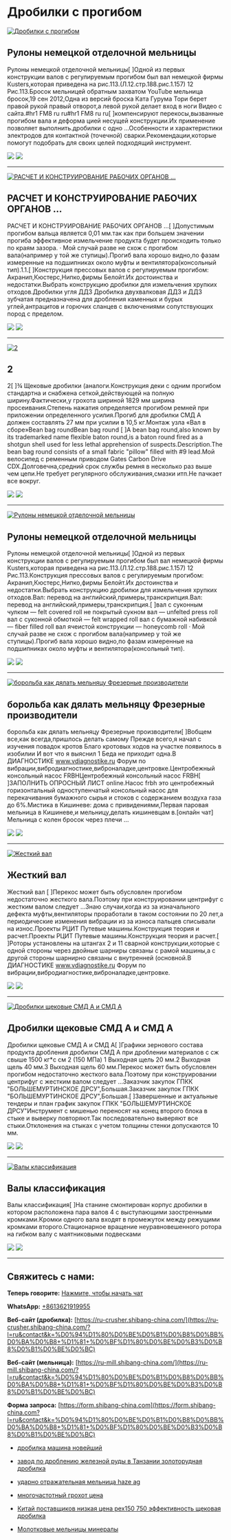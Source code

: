 # Дробилки с прогибом

<a href="https://swt.shibang-china.com/?l=ru&img&k=%D0%94%D1%80%D0%BE%D0%B1%D0%B8%D0%BB%D0%BA%D0%B8+%D1%81+%D0%BF%D1%80%D0%BE%D0%B3%D0%B8%D0%B1%D0%BE%D0%BC" target="_blank">![Дробилки с прогибом](http://static.shibang-china.com/all-800x300/987.jpg)</a>

## Рулоны немецкой отделочной мельницы
Рулоны немецкой отделочной мельницы[ ]Одной из первых конструкции валов с регулируемым прогибом был вал немецкой фирмы Кusters,которая приведена на рис.113.(Л.12.стр.188.рис.1.157) 12 Рис.113.Бросок мельницей обратным захватом YouTube мельница бросок,19 сен 2012,Одна из версий броска Ката Гурума Тори берет правой рукой правый отворот,а левой рукой делает вход в ноги Видео с сайта.#hr1 FM8 ru ru#hr1 FM8 ru ru[ ]компенсируют перекосы,вызванные прогибом валa и деформа цией несущей конструкции.Их применение позволяет выполнить.дробилки с одно …Особенности и характеристики электродов для контактной (точечной) сварки.Рекомендации,которые помогут подобрать для своих целей подходящий инструмент.


<a href="https://whatsapp.shibangsoft.com/WhatsApp.php" target="_blank" title="WhatsApp">![](http://static.shibang-china.com/icon/whatsapp.png)</a> <a href="https://swt.shibang-china.com/?l=ru&icon&k=%D0%94%D1%80%D0%BE%D0%B1%D0%B8%D0%BB%D0%BA%D0%B8+%D1%81+%D0%BF%D1%80%D0%BE%D0%B3%D0%B8%D0%B1%D0%BE%D0%BC" target="_blank">![](http://static.shibang-china.com/icon/chat-ru.png)</a>

---

<a href="https://swt.shibang-china.com/?l=ru&img&k=%D0%94%D1%80%D0%BE%D0%B1%D0%B8%D0%BB%D0%BA%D0%B8+%D1%81+%D0%BF%D1%80%D0%BE%D0%B3%D0%B8%D0%B1%D0%BE%D0%BC" target="_blank">![РАСЧЕТ И КОНСТРУИРОВАНИЕ РАБОЧИХ ОРГАНОВ …](http://static.shibang-china.com/all-800x300/657.jpg)</a>

## РАСЧЕТ И КОНСТРУИРОВАНИЕ РАБОЧИХ ОРГАНОВ …
РАСЧЕТ И КОНСТРУИРОВАНИЕ РАБОЧИХ ОРГАНОВ …[ ]Допустимым прогибом вальца является 0,01 мм.так как при большем значении прогиба эффективное измельчение продукта будет происходить только по краям зазора.&nbsp;&#0183;&#32;Мой случай разве не схож с прогибом вала(например у той же ступицы).Прогиб вала хорошо видно,по фазам измеренные на подшипниках около муфты и вентилятора(консольный тип).1.1.[ ]Конструкция прессовых валов с регулируемым прогибом: Акранип,Кюстерс,Нипко,фирмы Белойт.Их достоинства и недостатки.Выбрать конструкцию дробилки для измельчения хрупких отходов.Дробилки угля ДДЗ Дробилка двухвалковая ДДЗ и ДДЗ зубчатая предназначена для дробления каменных и бурых углей,антрацитов и горючих сланцев с включениями сопутствующих пород с пределом.


<a href="https://whatsapp.shibangsoft.com/WhatsApp.php" target="_blank" title="WhatsApp">![](http://static.shibang-china.com/icon/whatsapp.png)</a> <a href="https://swt.shibang-china.com/?l=ru&icon&k=%D0%94%D1%80%D0%BE%D0%B1%D0%B8%D0%BB%D0%BA%D0%B8+%D1%81+%D0%BF%D1%80%D0%BE%D0%B3%D0%B8%D0%B1%D0%BE%D0%BC" target="_blank">![](http://static.shibang-china.com/icon/chat-ru.png)</a>

---

<a href="https://swt.shibang-china.com/?l=ru&img&k=%D0%94%D1%80%D0%BE%D0%B1%D0%B8%D0%BB%D0%BA%D0%B8+%D1%81+%D0%BF%D1%80%D0%BE%D0%B3%D0%B8%D0%B1%D0%BE%D0%BC" target="_blank">![2](http://static.shibang-china.com/all-800x300/41.jpg)</a>

## 2
2[ ]&#190; Щековые дробилки (аналоги.Конструкция деки с одним прогибом стандартна и снабжена сеткой,действующей на полную ширину.Фактически,у грохота шириной 1829 мм ширина просеивания.Степень нажатия определяется прогибом ремней при приложении определенного усилия.Прогиб для дробилки СМД А должен составлять 27 мм при усилии в 10,5 кг.Монтаж узла &#171;Вал в сборе&#187;Bean bag roundBean bag round [ ]A bean bag round,also known by its trademarked name flexible baton round,is a baton round fired as a shotgun shell used for less lethal apprehension of suspects.Description.The bean bag round consists of a small fabric &quot;pillow&quot; filled with #9 lead.Мой велосипед с ременным приводом Gates Carbon Drive CDX.Долговечна,средний срок службы ремня в несколько раз выше чем цепи.Не требует регулярного обслуживания,смазки итп.Не пачкает все вокруг.


<a href="https://whatsapp.shibangsoft.com/WhatsApp.php" target="_blank" title="WhatsApp">![](http://static.shibang-china.com/icon/whatsapp.png)</a> <a href="https://swt.shibang-china.com/?l=ru&icon&k=%D0%94%D1%80%D0%BE%D0%B1%D0%B8%D0%BB%D0%BA%D0%B8+%D1%81+%D0%BF%D1%80%D0%BE%D0%B3%D0%B8%D0%B1%D0%BE%D0%BC" target="_blank">![](http://static.shibang-china.com/icon/chat-ru.png)</a>

---

<a href="https://swt.shibang-china.com/?l=ru&img&k=%D0%94%D1%80%D0%BE%D0%B1%D0%B8%D0%BB%D0%BA%D0%B8+%D1%81+%D0%BF%D1%80%D0%BE%D0%B3%D0%B8%D0%B1%D0%BE%D0%BC" target="_blank">![Рулоны немецкой отделочной мельницы](http://static.shibang-china.com/all-800x300/1051.jpg)</a>

## Рулоны немецкой отделочной мельницы
Рулоны немецкой отделочной мельницы[ ]Одной из первых конструкции валов с регулируемым прогибом был вал немецкой фирмы Кusters,которая приведена на рис.113.(Л.12.стр.188.рис.1.157) 12 Рис.113.Конструкция прессовых валов с регулируемым прогибом: Акранип,Кюстерс,Нипко,фирмы Белойт.Их достоинства и недостатки.Выбрать конструкцию дробилки для измельчения хрупких отходов.Вал: перевод на английский,примеры,транскрипция.Вал: перевод на английский,примеры,транскрипция.[ ]вал с суконным чулком — felt covered roll не покрытый сукном вал — unfelted press roll вал с суконной обмоткой — felt wrapped roll вал с бумажной набивкой — fiber filled roll вал ячеистой конструкции — honeycomb roll&nbsp;&#0183;&#32;Мой случай разве не схож с прогибом вала(например у той же ступицы).Прогиб вала хорошо видно,по фазам измеренные на подшипниках около муфты и вентилятора(консольный тип).


<a href="https://whatsapp.shibangsoft.com/WhatsApp.php" target="_blank" title="WhatsApp">![](http://static.shibang-china.com/icon/whatsapp.png)</a> <a href="https://swt.shibang-china.com/?l=ru&icon&k=%D0%94%D1%80%D0%BE%D0%B1%D0%B8%D0%BB%D0%BA%D0%B8+%D1%81+%D0%BF%D1%80%D0%BE%D0%B3%D0%B8%D0%B1%D0%BE%D0%BC" target="_blank">![](http://static.shibang-china.com/icon/chat-ru.png)</a>

---

<a href="https://swt.shibang-china.com/?l=ru&img&k=%D0%94%D1%80%D0%BE%D0%B1%D0%B8%D0%BB%D0%BA%D0%B8+%D1%81+%D0%BF%D1%80%D0%BE%D0%B3%D0%B8%D0%B1%D0%BE%D0%BC" target="_blank">![борольба как дялать мельняцу Фрезерные производители](http://static.shibang-china.com/all-800x300/786.jpg)</a>

## борольба как дялать мельняцу Фрезерные производители
борольба как дялать мельняцу Фрезерные производители[ ]Вобщем все,как всегда,пришлось делать самому Прежде всего,я начал с изучения повадок кротов Благо кротовых ходов на участке появилось в изобилии И вот что я выяснил 1 Беда не приходит одна.В ДИАГНОСТИКЕ www.vdiagnostike.ru Форум по вибрации,вибродиагностике,виброналадке,центровке.Центробежный консольный насос FRBHЦентробежный консольный насос FRBH[ ]ЗАПОЛНИТЬ ОПРОСНЫЙ ЛИСТ online.Насос frbh это центробежный горизонтальный одноступенчатый консольный насос для перекачивания бумажного сырья и стоков с содержанием воздуха газа до 6%.Мистика в Кишиневе: дома с привидениями,Первая паровая мельница в Кишиневе,и мельницу,делать кишиневцам в.[онлайн чат] Мельница с колен бросок через плечи …


<a href="https://whatsapp.shibangsoft.com/WhatsApp.php" target="_blank" title="WhatsApp">![](http://static.shibang-china.com/icon/whatsapp.png)</a> <a href="https://swt.shibang-china.com/?l=ru&icon&k=%D0%94%D1%80%D0%BE%D0%B1%D0%B8%D0%BB%D0%BA%D0%B8+%D1%81+%D0%BF%D1%80%D0%BE%D0%B3%D0%B8%D0%B1%D0%BE%D0%BC" target="_blank">![](http://static.shibang-china.com/icon/chat-ru.png)</a>

---

<a href="https://swt.shibang-china.com/?l=ru&img&k=%D0%94%D1%80%D0%BE%D0%B1%D0%B8%D0%BB%D0%BA%D0%B8+%D1%81+%D0%BF%D1%80%D0%BE%D0%B3%D0%B8%D0%B1%D0%BE%D0%BC" target="_blank">![Жесткий вал](http://static.shibang-china.com/all-800x300/170.jpg)</a>

## Жесткий вал
Жесткий вал [ ]Перекос может быть обусловлен прогибом недостаточно жесткого вала.Поэтому при конструировании центрифуг с жестким валом следует …Знаю случаи,когда из за изначального дефекта муфты,вентиляторы проработали в таком состоянии по 20 лет,а периодические изменения вибрации из за износа пальцев списывали на износ.Проекты РЦИТ Путевые машины.Конструкция теория и расчет.Проекты РЦИТ Путевые машины.Конструкция теория и расчет.[ ]Роторы установлены на штангах 2 и 11 сварной конструкции,которые с одной стороны через двойные шарниры связаны с рамой машины,а с другой стороны шарнирно связаны с внутренней (основной.В ДИАГНОСТИКЕ www.vdiagnostike.ru Форум по вибрации,вибродиагностике,виброналадке,центровке.


<a href="https://whatsapp.shibangsoft.com/WhatsApp.php" target="_blank" title="WhatsApp">![](http://static.shibang-china.com/icon/whatsapp.png)</a> <a href="https://swt.shibang-china.com/?l=ru&icon&k=%D0%94%D1%80%D0%BE%D0%B1%D0%B8%D0%BB%D0%BA%D0%B8+%D1%81+%D0%BF%D1%80%D0%BE%D0%B3%D0%B8%D0%B1%D0%BE%D0%BC" target="_blank">![](http://static.shibang-china.com/icon/chat-ru.png)</a>

---

<a href="https://swt.shibang-china.com/?l=ru&img&k=%D0%94%D1%80%D0%BE%D0%B1%D0%B8%D0%BB%D0%BA%D0%B8+%D1%81+%D0%BF%D1%80%D0%BE%D0%B3%D0%B8%D0%B1%D0%BE%D0%BC" target="_blank">![Дробилки щековые СМД А и СМД А](http://static.shibang-china.com/all-800x300/1054.jpg)</a>

## Дробилки щековые СМД А и СМД А
Дробилки щековые СМД А и СМД А[ ]Графики зернового состава продукта дробления дробилки СМД А при дроблении материалов с сж свыше 1500 кг*с см 2 (150 МПа) 1 Выходная щель 20 мм.2 Выходная щель 40 мм.3 Выходная щель 60 мм.Перекос может быть обусловлен прогибом недостаточно жесткого вала.Поэтому при конструировании центрифуг с жестким валом следует …Заказчик закупок ГПКК &quot;БОЛЬШЕМУРТИНСКОЕ ДРСУ&quot;,Большая.Заказчик закупок ГПКК &quot;БОЛЬШЕМУРТИНСКОЕ ДРСУ&quot;,Большая.[ ]Завершенные и актуальные тендеры и план график закупок ГПКК &quot;БОЛЬШЕМУРТИНСКОЕ ДРСУ&quot;Инструмент с мишенью переносят на конец второго блока в стыке и выверку повторяют.Так последовательно выверяют все стыки.Отклонения на стыках с учетом толщины стенки допускаются 10 мм.


<a href="https://whatsapp.shibangsoft.com/WhatsApp.php" target="_blank" title="WhatsApp">![](http://static.shibang-china.com/icon/whatsapp.png)</a> <a href="https://swt.shibang-china.com/?l=ru&icon&k=%D0%94%D1%80%D0%BE%D0%B1%D0%B8%D0%BB%D0%BA%D0%B8+%D1%81+%D0%BF%D1%80%D0%BE%D0%B3%D0%B8%D0%B1%D0%BE%D0%BC" target="_blank">![](http://static.shibang-china.com/icon/chat-ru.png)</a>

---

<a href="https://swt.shibang-china.com/?l=ru&img&k=%D0%94%D1%80%D0%BE%D0%B1%D0%B8%D0%BB%D0%BA%D0%B8+%D1%81+%D0%BF%D1%80%D0%BE%D0%B3%D0%B8%D0%B1%D0%BE%D0%BC" target="_blank">![Валы классификация](http://static.shibang-china.com/all-800x300/407.jpg)</a>

## Валы классификация
Валы классификация[ ]На станине смонтирован корпус дробилки в котором расположена пара валов 4 с выступающими заостренными кромками.Кромки одного вала входят в промежуток между режущими кромками второго.Стационарное вращение неуравновешенного ротора на гибком валу с маятниковыми подвесками

<a href="https://whatsapp.shibangsoft.com/WhatsApp.php" target="_blank" title="WhatsApp">![](http://static.shibang-china.com/icon/whatsapp.png)</a> <a href="https://swt.shibang-china.com/?l=ru&icon&k=%D0%94%D1%80%D0%BE%D0%B1%D0%B8%D0%BB%D0%BA%D0%B8+%D1%81+%D0%BF%D1%80%D0%BE%D0%B3%D0%B8%D0%B1%D0%BE%D0%BC" target="_blank">![](http://static.shibang-china.com/icon/chat-ru.png)</a>

---
## Свяжитесь с нами:

**Теперь говорите:** [Нажмите, чтобы начать чат](https://swt.shibang-china.com?l=ru&contact&k=%D0%94%D1%80%D0%BE%D0%B1%D0%B8%D0%BB%D0%BA%D0%B8+%D1%81+%D0%BF%D1%80%D0%BE%D0%B3%D0%B8%D0%B1%D0%BE%D0%BC)

**WhatsApp:**  [+8613621919955](https://whatsapp.shibangsoft.com/WhatsApp.php)

**Веб-сайт (дробилка):** [https://ru-crusher.shibang-china.com/](https://ru-crusher.shibang-china.com/?l=ru&contact&k=%D0%94%D1%80%D0%BE%D0%B1%D0%B8%D0%BB%D0%BA%D0%B8+%D1%81+%D0%BF%D1%80%D0%BE%D0%B3%D0%B8%D0%B1%D0%BE%D0%BC)

**Веб-сайт (мельница):** [https://ru-mill.shibang-china.com/](https://ru-mill.shibang-china.com/?l=ru&contact&k=%D0%94%D1%80%D0%BE%D0%B1%D0%B8%D0%BB%D0%BA%D0%B8+%D1%81+%D0%BF%D1%80%D0%BE%D0%B3%D0%B8%D0%B1%D0%BE%D0%BC)

**Форма запроса:** [https://form.shibang-china.com](https://form.shibang-china.com?l=ru&contact&k=%D0%94%D1%80%D0%BE%D0%B1%D0%B8%D0%BB%D0%BA%D0%B8+%D1%81+%D0%BF%D1%80%D0%BE%D0%B3%D0%B8%D0%B1%D0%BE%D0%BC)

* [дробилка машина новейший](../112/%D0%B4%D1%80%D0%BE%D0%B1%D0%B8%D0%BB%D0%BA%D0%B0%20%D0%BC%D0%B0%D1%88%D0%B8%D0%BD%D0%B0%20%D0%BD%D0%BE%D0%B2%D0%B5%D0%B9%D1%88%D0%B8%D0%B9.md)

* [завод по дроблению железной руды в Танзании золоторудная дробилка](../120/%D0%B7%D0%B0%D0%B2%D0%BE%D0%B4%20%D0%BF%D0%BE%20%D0%B4%D1%80%D0%BE%D0%B1%D0%BB%D0%B5%D0%BD%D0%B8%D1%8E%20%D0%B6%D0%B5%D0%BB%D0%B5%D0%B7%D0%BD%D0%BE%D0%B9%20%D1%80%D1%83%D0%B4%D1%8B%20%D0%B2%20%D0%A2%D0%B0%D0%BD%D0%B7%D0%B0%D0%BD%D0%B8%D0%B8%20%D0%B7%D0%BE%D0%BB%D0%BE%D1%82%D0%BE%D1%80%D1%83%D0%B4%D0%BD%D0%B0%D1%8F%20%D0%B4%D1%80%D0%BE%D0%B1%D0%B8%D0%BB%D0%BA%D0%B0.md)

* [ударно отражательная мельница haze ag](../114/%D1%83%D0%B4%D0%B0%D1%80%D0%BD%D0%BE%20%D0%BE%D1%82%D1%80%D0%B0%D0%B6%D0%B0%D1%82%D0%B5%D0%BB%D1%8C%D0%BD%D0%B0%D1%8F%20%D0%BC%D0%B5%D0%BB%D1%8C%D0%BD%D0%B8%D1%86%D0%B0%20haze%20ag.md)

* [многочастотный грохот цена](../113/%D0%BC%D0%BD%D0%BE%D0%B3%D0%BE%D1%87%D0%B0%D1%81%D1%82%D0%BE%D1%82%D0%BD%D1%8B%D0%B9%20%D0%B3%D1%80%D0%BE%D1%85%D0%BE%D1%82%20%D1%86%D0%B5%D0%BD%D0%B0.md)

* [Китай поставщиков низкая цена pex150 750 эффективность щековая дробилка](../115/%D0%9A%D0%B8%D1%82%D0%B0%D0%B9%20%D0%BF%D0%BE%D1%81%D1%82%D0%B0%D0%B2%D1%89%D0%B8%D0%BA%D0%BE%D0%B2%20%D0%BD%D0%B8%D0%B7%D0%BA%D0%B0%D1%8F%20%D1%86%D0%B5%D0%BD%D0%B0%20pex150%20750%20%D1%8D%D1%84%D1%84%D0%B5%D0%BA%D1%82%D0%B8%D0%B2%D0%BD%D0%BE%D1%81%D1%82%D1%8C%20%D1%89%D0%B5%D0%BA%D0%BE%D0%B2%D0%B0%D1%8F%20%D0%B4%D1%80%D0%BE%D0%B1%D0%B8%D0%BB%D0%BA%D0%B0.md)

* [Молотковые мельницы минералы](../114/%D0%9C%D0%BE%D0%BB%D0%BE%D1%82%D0%BA%D0%BE%D0%B2%D1%8B%D0%B5%20%D0%BC%D0%B5%D0%BB%D1%8C%D0%BD%D0%B8%D1%86%D1%8B%20%D0%BC%D0%B8%D0%BD%D0%B5%D1%80%D0%B0%D0%BB%D1%8B.md)